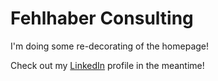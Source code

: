 # Fehlhaber Consulting

I'm doing some re-decorating of the homepage! 

Check out my [LinkedIn](https://www.linkedin.com/in/kajfehlhaber/) profile in the meantime!
